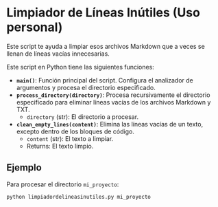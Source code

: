 # Limpiador de Líneas Inútiles (Uso personal)

Este script te ayuda a limpiar esos archivos Markdown que a veces se llenan de líneas vacías innecesarias.


Este script en Python tiene las siguientes funciones:

*   **`main()`**: Función principal del script. Configura el analizador de argumentos y procesa el directorio especificado.
*   **`process_directory(directory)`**: Procesa recursivamente el directorio especificado para eliminar líneas vacías de los archivos Markdown y TXT.
    *   `directory` (str): El directorio a procesar.
*   **`clean_empty_lines(content)`**: Elimina las líneas vacías de un texto, excepto dentro de los bloques de código.
    *   `content` (str): El texto a limpiar.
    *   Returns: El texto limpio.

## Ejemplo

Para procesar el directorio `mi_proyecto`:

```bash
python limpiadordelineasinutiles.py mi_proyecto
```